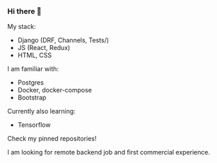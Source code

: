 ### Hi there 👋
My stack:
  - Django (DRF, Channels, Tests/)
  - JS (React, Redux)
  - HTML, CSS
  
I am familiar with:
  - Postgres
  - Docker, docker-compose
  - Bootstrap

Currently also learning:
  - Tensorflow

Check my pinned repositories!

I am looking for remote backend job and first commercial experience.
